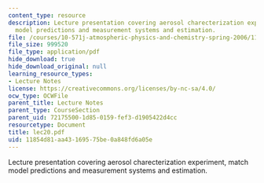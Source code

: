 ```yaml
---
content_type: resource
description: Lecture presentation covering aerosol charecterization experiment, match
  model predictions and measurement systems and estimation.
file: /courses/10-571j-atmospheric-physics-and-chemistry-spring-2006/11854d81aa43169575be0a848fd6a05e_lec20.pdf
file_size: 999520
file_type: application/pdf
hide_download: true
hide_download_original: null
learning_resource_types:
- Lecture Notes
license: https://creativecommons.org/licenses/by-nc-sa/4.0/
ocw_type: OCWFile
parent_title: Lecture Notes
parent_type: CourseSection
parent_uid: 72175500-1d85-0159-fef3-d1905422d4cc
resourcetype: Document
title: lec20.pdf
uid: 11854d81-aa43-1695-75be-0a848fd6a05e
---
```

Lecture presentation covering aerosol charecterization experiment, match model predictions and measurement systems and estimation.